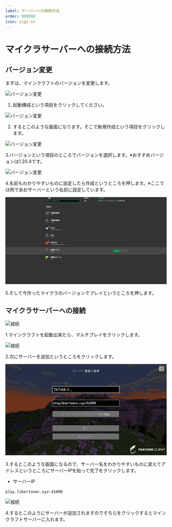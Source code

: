 ```yaml
---
label: サーバーへの接続方法
order: 999998
icon: sign-in
---
```


# マイクラサーバーへの接続方法

## バージョン変更

まずは、マインクラフトのバージョンを変更します。

![バージョン変更](image/１.PNG)

1. 起動構成という項目をクリックしてください。

![バージョン変更](image/２.PNG)

2. するとこのような画面になります。そこで新規作成という項目をクリックします。

![バージョン変更](image/３.PNG)

3.バージョンという項目のところでバージョンを選択します。※おすすめバージョンは1.20.4です。

![バージョン変更](image/４.PNG)

4.名前もわかりやすいものに設定したら作成というところを押します。※ここでは例であおサーバーという名前に設定しています。

![バージョン変更](image/4.5.png)

5.そして今作ったマイクラのバージョンでプレイというところを押します。

## マイクラサーバーへの接続

![接続](image/５.PNG)

1.マインクラフトを起動出来たら、マルチプレイをクリックします。

![接続](image/６.PNG)

2.次にサーバーを追加というところをクリックします。

![接続](image/9.PNG)

3.するとこのような画面になるので、サーバー名をわかりやすいものに変えてアドレスというところにサーバーIPを貼って完了をクリックします。

- サーバーIP
```
play.libertasmc.xyz:41000
```

![接続](image/８.PNG)

4.するとこのようにサーバーが追加されますのでそちらをクリックするとマインクラフトサーバーに入れます。

